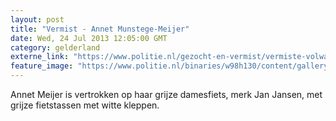 ```yaml
---
layout: post
title: "Vermist - Annet Munstege-Meijer"
date: Wed, 24 Jul 2013 12:05:00 GMT
category: gelderland
externe_link: "https://www.politie.nl/gezocht-en-vermist/vermiste-volwassenen/2013/juli/00-annet-munstege-meijer.html"
feature_image: "https://www.politie.nl/binaries/w98h130/content/gallery/politie/vermist/vermiste-volwassenen/2013/juli/annet-munstege.jpg"
---
```


Annet Meijer is vertrokken op haar grijze damesfiets, merk Jan Jansen, met grijze fietstassen met witte kleppen.
